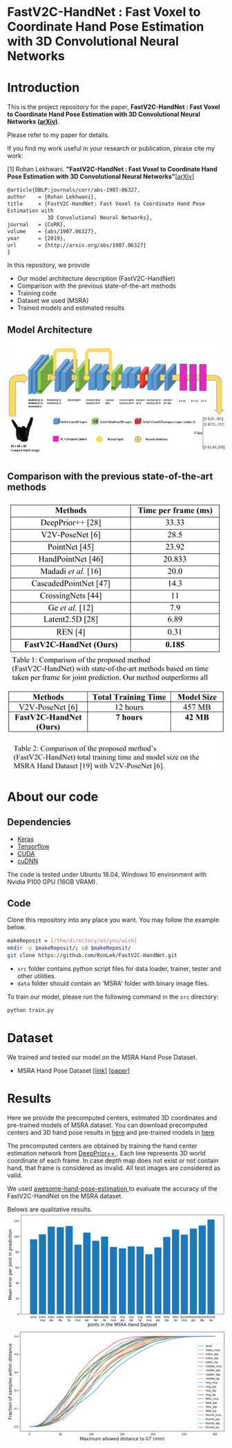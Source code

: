 # FastV2C-HandNet : Fast Voxel to Coordinate Hand Pose Estimation with 3D Convolutional Neural Networks

# Introduction

This is the project repository for the paper, **FastV2C-HandNet : Fast Voxel to Coordinate Hand Pose Estimation with 3D Convolutional Neural Networks ([arXiv](https://arxiv.org/abs/1907.06327))**.


Please refer to my paper for details.

If you find my work useful in your research or publication, please cite my work:

[1] Rohan Lekhwani. **"FastV2C-HandNet : Fast Voxel to Coordinate Hand Pose Estimation with 3D Convolutional Neural Networks"**[[arXiv](https://arxiv.org/abs/1907.06327)]

  ```
@article{DBLP:journals/corr/abs-1907-06327,
  author    = {Rohan Lekhwani},
  title     = {FastV2C-HandNet: Fast Voxel to Coordinate Hand Pose Estimation with
               3D Convolutional Neural Networks},
  journal   = {CoRR},
  volume    = {abs/1907.06327},
  year      = {2019},
  url       = {http://arxiv.org/abs/1907.06327}
  }
```

In this repository, we provide
* Our model architecture description (FastV2C-HandNet)
* Comparison with the previous state-of-the-art methods
* Training code
* Dataset we used (MSRA)
* Trained models and estimated results

## Model Architecture

![FastV2C-HandNet](/figs/Figure_3.png)

## Comparison with the previous state-of-the-art methods

![Paper_result_hand_table](/figs/Table_1.png)

![Paper_result_v2v-posenet_table](/figs/Table_2.png)

# About our code
## Dependencies
* [Keras](http://keras.io/)
* [Tensorflow](https://www.tensorflow.org/)
* [CUDA](https://developer.nvidia.com/cuda-downloads)
* [cuDNN](https://developer.nvidia.com/cudnn)

The code is tested under Ubuntu 18.04, Windows 10 environment with Nvidia P100 GPU (16GB VRAM).

## Code
Clone this repository into any place you want. You may follow the example below.
```bash
makeReposit = [/the/directory/as/you/wish]
mkdir -p $makeReposit/; cd $makeReposit/
git clone https://github.com/RonLek/FastV2C-HandNet.git
```
* `src` folder contains python script files for data loader, trainer, tester and other utilities.
* `data` folder should contain an 'MSRA' folder with binary image files.

To train our model, please run the following command in the `src` directory:

```bash
python train.py
```
# Dataset
We trained and tested our model on the MSRA Hand Pose Dataset.

* MSRA Hand Pose Dataset [[link](https://jimmysuen.github.io/)] [[paper](https://www.cv-foundation.org/openaccess/content_cvpr_2015/papers/Sun_Cascaded_Hand_Pose_2015_CVPR_paper.pdf)]

# Results
Here we provide the precomputed centers, estimated 3D coordinates and pre-trained models of MSRA dataset. You can download precomputed centers and 3D hand pose results in [here](https://drive.google.com/drive/folders/1moW1nkL7Ey6C_6XAEQbWZEIoZN1uxlfu?usp=sharing) and pre-trained models in [here](/results/checkpoints/model3)

The precomputed centers are obtained by training the hand center estimation network from [DeepPrior++ ](https://arxiv.org/pdf/1708.08325.pdf). Each line represents 3D world coordinate of each frame.
In case depth map does not exist or not contain hand, that frame is considered as invalid.
All test images are considered as valid.

We used [awesome-hand-pose-estimation ](https://github.com/xinghaochen/awesome-hand-pose-estimation) to evaluate the accuracy of the FastV2C-HandNet on the MSRA dataset.

Belows are qualitative results.
![result_1](/figs/Figure_4.png)
![result_2](/figs/Figure_5.png)
